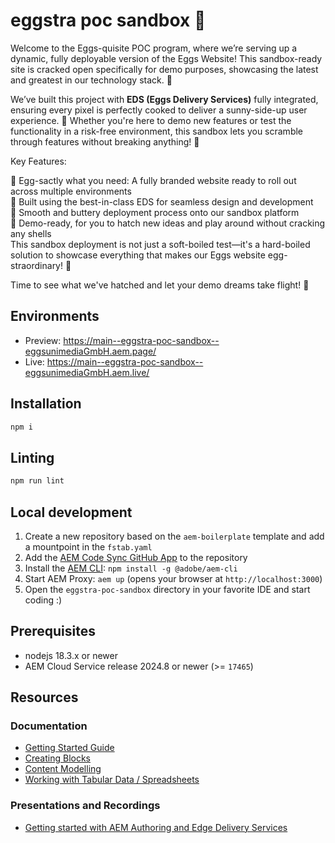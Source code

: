 # eggstra poc sandbox 💛 
Welcome to the Eggs-quisite POC program, where we’re serving up a dynamic, fully deployable version of the Eggs Website! This sandbox-ready site is cracked open specifically for demo purposes, showcasing the latest and greatest in our technology stack. 🐣

We’ve built this project with <strong>EDS (Eggs Delivery Services)</strong> fully integrated, ensuring every pixel is perfectly cooked to deliver a sunny-side-up user experience. 🍳 Whether you're here to demo new features or test the functionality in a risk-free environment, this sandbox lets you scramble through features without breaking anything! 🐥

Key Features:

🥚 Egg-sactly what you need: A fully branded website ready to roll out across multiple environments <br>
🐣 Built using the best-in-class EDS for seamless design and development<br>
🍳 Smooth and buttery deployment process onto our sandbox platform<br>
💛 Demo-ready, for you to hatch new ideas and play around without cracking any shells<br>
This sandbox deployment is not just a soft-boiled test—it's a hard-boiled solution to showcase everything that makes our Eggs website egg-straordinary! 🎉<br>

Time to see what we've hatched and let your demo dreams take flight! 🐤

## Environments
- Preview: https://main--eggstra-poc-sandbox--eggsunimediaGmbH.aem.page/
- Live: https://main--eggstra-poc-sandbox--eggsunimediaGmbH.aem.live/

## Installation

```sh
npm i
```

## Linting

```sh
npm run lint
```

## Local development

1. Create a new repository based on the `aem-boilerplate` template and add a mountpoint in the `fstab.yaml`
1. Add the [AEM Code Sync GitHub App](https://github.com/apps/aem-code-sync) to the repository
1. Install the [AEM CLI](https://github.com/adobe/helix-cli): `npm install -g @adobe/aem-cli`
1. Start AEM Proxy: `aem up` (opens your browser at `http://localhost:3000`)
1. Open the `eggstra-poc-sandbox` directory in your favorite IDE and start coding :)

## Prerequisites

- nodejs 18.3.x or newer
- AEM Cloud Service release 2024.8 or newer (>= `17465`)

## Resources

### Documentation
- [Getting Started Guide](https://experienceleague.adobe.com/en/docs/experience-manager-cloud-service/content/edge-delivery/wysiwyg-authoring/edge-dev-getting-started)
- [Creating Blocks](https://experienceleague.adobe.com/en/docs/experience-manager-cloud-service/content/edge-delivery/wysiwyg-authoring/create-block)
- [Content Modelling](https://experienceleague.adobe.com/en/docs/experience-manager-cloud-service/content/edge-delivery/wysiwyg-authoring/content-modeling)
- [Working with Tabular Data / Spreadsheets](https://experienceleague.adobe.com/en/docs/experience-manager-cloud-service/content/edge-delivery/wysiwyg-authoring/tabular-data)

### Presentations and Recordings
- [Getting started with AEM Authoring and Edge Delivery Services](https://experienceleague.adobe.com/en/docs/events/experience-manager-gems-recordings/gems2024/aem-authoring-and-edge-delivery)
